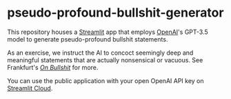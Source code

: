 # pseudo-profound-bullshit-generator

This repository houses a [Streamlit](https://streamlit.io/) app that employs [OpenAI](https://openai.com/)'s GPT-3.5 model to generate pseudo-profound bullshit statements.

As an exercise, we instruct the AI to concoct seemingly deep and meaningful statements that are actually nonsensical or vacuous.
See Frankfurt's [_On Bullshit_](https://press.princeton.edu/books/hardcover/9780691122946/on-bullshit) for more.

You can use the public application with your open OpenAI API key on [Streamlit Cloud](https://mr-devs-pseudo-profound-bullshit-generator-streamlit-app-yw2ecl.streamlit.app/).